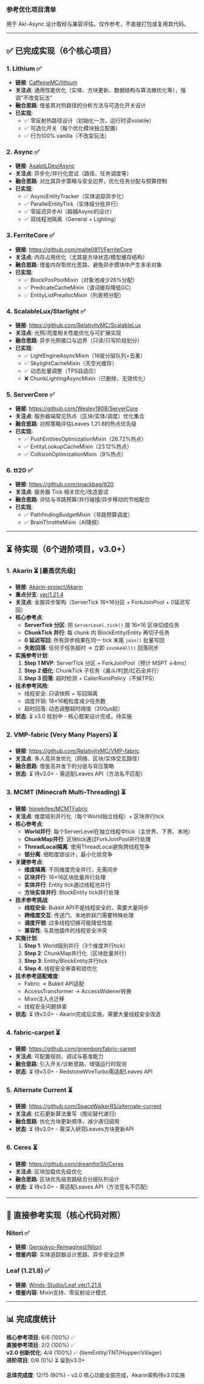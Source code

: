 ### 参考优化项目清单

用于 Aki-Async 设计取经与兼容评估。仅作参考，不直接打包或复用其代码。

---

## ✅ 已完成实现（6个核心项目）

### 1. Lithium ✅
- **链接**: [CaffeineMC/lithium](https://github.com/CaffeineMC/lithium)
- **关注点**: 通用性能优化（实体、方块更新、数据结构与算法微优化等），强调"不改变玩法"
- **融合思路**: 借鉴其对热路径的分析方法与可选化开关设计
- **已实现**: 
  - ✅ 零反射热路径设计（初始化一次，运行时读volatile）
  - ✅ 可选化开关（每个优化模块独立配置）
  - ✅ 行为100% vanilla（不改变玩法）

### 2. Async ✅
- **链接**: [AxalotLDev/Async](https://github.com/AxalotLDev/Async)
- **关注点**: 异步化/并行化尝试（路径、任务调度等）
- **融合思路**: 对比其异步策略与安全边界，优化任务分配与预算控制
- **已实现**:
  - ✅ AsyncEntityTracker（实体追踪异步化）
  - ✅ ParallelEntityTick（实体级分批并行）
  - ✅ 零延迟异步AI（超越Async的设计）
  - ✅ 双线程池隔离（General + Lighting）

### 3. FerriteCore ✅
- **链接**: https://github.com/malte0811/FerriteCore
- **关注点**: 内存占用优化（尤其是方块状态/模型缓存结构）
- **融合思路**: 借鉴内存型优化思路，避免异步模块中产生多余对象
- **已实现**:
  - ✅ BlockPosPoolMixin（对象池减少26%分配）
  - ✅ PredicateCacheMixin（谓词缓存降低GC）
  - ✅ EntityListPreallocMixin（列表预分配）

### 4. ScalableLux/Starlight ✅
- **链接**: https://github.com/RelativityMC/ScalableLux
- **关注点**: 光照/亮度相关性能优化与可扩展实现
- **融合思路**: 异步光照接口与边界（只读/只写阶段划分）
- **已实现**:
  - ✅ LightEngineAsyncMixin（16层分层队列+去重）
  - ✅ SkylightCacheMixin（天空光缓存）
  - ✅ 动态批量调整（TPS自适应）
  - ❌ ChunkLightingAsyncMixin（已删除，无效优化）

### 5. ServerCore ✅
- **链接**: https://github.com/Wesley1808/ServerCore
- **关注点**: 服务器端常见热点（区块/实体/调度）优化集合
- **融合思路**: 对照策略评估Leaves 1.21.8的热点优先级
- **已实现**:
  - ✅ PushEntitiesOptimizationMixin（26.72%热点）
  - ✅ EntityLookupCacheMixin（23.12%热点）
  - ✅ CollisionOptimizationMixin（9%热点）

### 6. tt20 ✅
- **链接**: https://github.com/snackbag/tt20
- **关注点**: 服务器 Tick 相关优化/改造尝试
- **融合思路**: 评估与寻路预算/并行碰撞/异步移动的节拍配合
- **已实现**:
  - ✅ PathfindingBudgetMixin（寻路预算调度）
  - ✅ BrainThrottleMixin（AI降频）

---

## ⏳ 待实现（6个进阶项目，v3.0+）

### 1. Akarin ⏳ **[最高优先级]**
- **链接**: [Akarin-project/Akarin](https://github.com/Akarin-project/Akarin)
- **重点分支**: [ver/1.21.4](https://github.com/Akarin-project/Akarin/tree/ver/1.21.4/patches-1.16.5/server)
- **关注点**: 全服异步架构（ServerTick 16×16分区 + ForkJoinPool + 0延迟写回）
- **核心参考点**:
  - **ServerTick 分区**: 把 `ServerLevel.tick()` 按 16×16 区块切成任务
  - **ChunkTick 并行**: 每 chunk 内 BlockEntity/Entity 再切子任务
  - **0 延迟写回**: 所有异步结果在同一 tick 末尾 `join()` 批量写回
  - **失败回落**: 任何子任务超时 → 立即 `invokeAll()` 回落同步
- **实施参考计划**:
  1. **Step 1 MVP**: ServerTick 分区 + ForkJoinPool（预计 MSPT ↓4ms）
  2. **Step 2 细化**: ChunkTick 子任务（漏斗/村民/红石全并行）
  3. **Step 3 回落**: 超时检测 + CallerRunsPolicy（不掉TPS）
- **技术参考风险**:
  - 线程安全: 只读快照 + 写回隔离
  - 调度开销: 16×16粗粒度减少任务数
  - 超时回落: 动态调整超时阈值（200μs起）
- **状态**: ⏳ v3.0 规划中 - 核心框架设计完成，待实施

### 2. VMP-fabric (Very Many Players) ⏳
- **链接**: https://github.com/RelativityMC/VMP-fabric
- **关注点**: 多人高并发优化（网络、区块/实体交互路径）
- **融合思路**: 借鉴高并发下的分层与背压策略
- **状态**: ⏳ 待v3.0+ - 需适配Leaves API（方法名不匹配）

### 3. MCMT (Minecraft Multi-Threading) ⏳
- **链接**: [himekifee/MCMTFabric](https://github.com/himekifee/MCMTFabric/tree/1.21/src/main/java/net/himeki/mcmtfabric/mixin)
- **关注点**: 维度级别并行化（每个World独立线程）+ 区块并行tick
- **核心参考点**:
  - **World并行**: 每个ServerLevel在独立线程中tick（主世界、下界、末地）
  - **ChunkMap并行**: 区块tick通过ForkJoinPool并行处理
  - **ThreadLocal隔离**: 使用ThreadLocal避免跨线程竞争
  - **锁分离**: 细粒度锁设计，最小化锁竞争
- **关键参考点**:
  - **维度隔离**: 不同维度完全并行，无需同步
  - **区块并行**: 16×16区块批量并行处理
  - **实体并行**: Entity tick通过线程池并行
  - **方块实体并行**: BlockEntity tick并行处理
- **技术参考挑战**:
  - **线程安全**: Bukkit API不是线程安全的，需要大量同步
  - **跨维度交互**: 传送门、末地折跃门需要特殊处理
  - **调度开销**: 过多线程切换可能降低性能
  - **兼容性**: 与其他插件的线程安全冲突
- **实施计划**:
  1. **Step 1**: World级别并行（3个维度并行tick）
  2. **Step 2**: ChunkMap并行化（区块批量并行）
  3. **Step 3**: Entity/BlockEntity并行tick
  4. **Step 4**: 线程安全审查和锁优化
- **技术参考适配难度**:
  - Fabric → Bukkit API适配
  - AccessTransformer → AccessWidener转换
  - Mixin注入点迁移
  - 线程安全问题排查
- **状态**: ⏳ 待v3.0+ - Akarin完成后实施，需要大量线程安全改造

### 4. fabric-carpet ⏳
- **链接**: https://github.com/gnembon/fabric-carpet
- **关注点**: 可配置规则、调试与基准能力
- **融合思路**: 引入开关/诊断思路，增强运行时观测
- **状态**: ⏳ 待v3.0+ - RedstoneWireTurbo需适配Leaves API

### 5. Alternate Current ⏳
- **链接**: https://github.com/SpaceWalkerRS/alternate-current
- **关注点**: 红石更新算法重写（图论替代递归）
- **融合思路**: 优化方块更新顺序，减少递归调用
- **状态**: ⏳ 待v3.0+ - 需深入研究Leaves方块更新API

### 6. Ceres ⏳
- **链接**: https://github.com/dreamforSh/Ceres
- **关注点**: 区块加载优先级优化
- **融合思路**: 区块优先级思路结合分层队列设计
- **状态**: ⏳ 待v3.0+ - 需适配Leaves API（方法签名不匹配）

---

## 🔗 直接参考实现（核心代码对照）

### Nitori ✅
- **链接**: [Gensokyo-Reimagined/Nitori](https://github.com/Gensokyo-Reimagined/Nitori)
- **借鉴内容**: 实体追踪器设计思路、异步安全边界

### Leaf (1.21.8) ✅
- **链接**: [Winds-Studio/Leaf ver/1.21.8](https://github.com/Winds-Studio/Leaf/tree/ver/1.21.8/)
- **借鉴内容**: Mixin支持、零反射设计模式

---

## 📊 完成度统计

**核心参考项目**: 6/6 (100%) ✅  
**直接参考项目**: 2/2 (100%) ✅  
**v2.0 创新优化**: 4/4 (100%) ✅ (ItemEntity/TNT/Hopper/Villager)  
**进阶项目**: 0/6 (0%) ⏳ 留到v3.0+  

**总体完成度**: 12/15 (80%) - v2.0 核心功能全部完成，Akarin架构待v3.0实施


